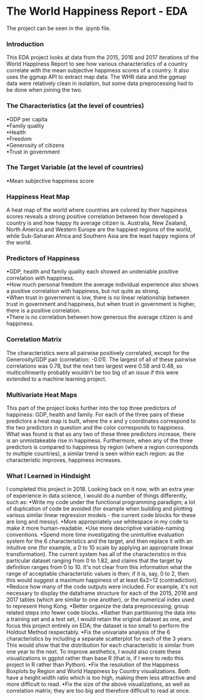 # The World Happiness Report - EDA

The project can be seen in the .ipynb file.

### Introduction
This EDA project looks at data from the 2015, 2016 and 2017 iterations of the World Happiness Report to see how various characteristics of a country correlate with the mean subjective happiness scores of a country. It also uses the ggmap API to extract map data. The WHR data and the ggmap data were relatively clean in isolation, but some data preprocessing had to be done when joining the two.

### The Characteristics (at the level of countries) <br />
•GDP per capita <br />
•Family quality <br />
•Health <br />
•Freedom <br />
•Generosity  of citizens <br />
•Trust in government

### The Target Variable (at the level of countries)  <br />
•Mean subjective happiness score

### Happiness Heat Map
A heat map of the world where countries are colored by their happiness scores reveals a strong positive correlation between how developed a country is and how happy its average citizen is. Australia, New Zealand, North America and Western Europe are the happiest regions of the world, while Sub-Saharan Africa and Southern Asia are the least happy regions of the world.

### Predictors of Happiness
•GDP, health and family quality each showed an undeniable positive correlation with happiness. <br /> 
•How much personal freedom the average individual experience also shows a positive correlation with happiness, but not quite as strong. <br />
•When trust in government is low, there is no linear relationship between trust in government and happiness, but when trust in government is higher, there is a positive correlation. <br />
•There is no correlation between how generous the average citizen is and happiness.

### Correlation Matrix
The characteristics were all pairwise positively correlated, except for the Generosity/GDP pair (correlation: -0.01). The largest of all of these pairwise correlations was 0.78, but the next two largest were 0.58 and 0.48, so multicollinearity probably wouldn't be too big of an issue if this  were extended to a machine learning project.

### Multivariate Heat Maps
This part of the project looks further into the top three predictors of happiness: GDP, health and family. For each of the three pairs of these predictors a heat map is built, where the x and y coordinates correspond to the two predictors in question and the color corresponds to happiness. What was found is that as any two of these three predictors increase, there is an unmistakeable rise in happiness. Furthermore, when any of the three predictors is compared to happiness by region (where a region corresponds to multiple countries), a similar trend is seen within each region: as the characteristic improves, happiness increases.

### What I Learned in Hindsight
I completed this project in 2018. Looking back on it now, with an extra year of experience in data science, I would do a number of things differently, such as:
•Write my code under the functional programming paradigm; a lot of duplication of code be avoided (for example when building and plotting various similar linear regression models - the current code blocks for these are long and messy).
•More appropriately use whitespace in my code to make it more human-readable. 
•Use more descriptive variable-naming conventions. 
•Spend more time investigating the unintuitive evaluation system for the 6 characteristics and the target, and then replace it with an intuitive one (for example, a 0 to 10 scale by applying an appropriate linear transformation). The current system has all of the characteristics in this particular dataset ranging from 0 to 1.82, and claims that the target by definition ranges from 0 to 10. It's not clear from this information what the range of acceptable characteristic values is then; if it is, say, 0 to 2, then this would suggest a maximum happiness of at least 6x2=12 (contradiction).
•Reduce how many of the code outputs were included. For example, it's not necessary to display the dataframe structure for each of the 2015, 2016 and 2017 tables (which are similar to one another), or the numerical index used to represent Hong Kong.
•Better organize the data preprocessing; group related steps into fewer code blocks.
•Rather than partitioning the data into a training set and a test set, I would retain the original dataset as one, and focus this project entirely on EDA; the dataset is too small to perform the Holdout Method respectably.
•Fix the univariate analysis of the 6 characteristics by including a separate scatterplot for each of the 3 years. This would show that the distribution for each characteristic is similar from one year to the next. To improve aesthetics, I would also create these visualizations in ggplot rather than base R (that is, if I were to redo this project in R rather than Python). 
•Fix the resolution of the Happiness Boxplots by Region and World Happiness by Country visualizations. Both have a height:width ratio which is too high, making them less attractive and more difficult to read.
•Fix the size of the above visualizations, as well as correlation matrix; they are too big and therefore difficult to read at once.
